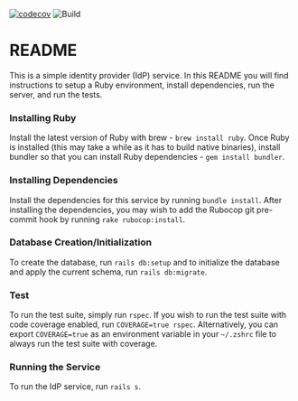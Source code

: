 [![codecov](https://codecov.io/gh/gregfletch/idp/branch/main/graph/badge.svg?token=JKHA695S5K)](https://codecov.io/gh/gregfletch/idp) ![Build](https://github.com/gregfletch/idp/workflows/Ruby/badge.svg)

# README

This is a simple identity provider (IdP) service. In this README you will find instructions to setup a Ruby environment, install dependencies, run the server, and run the tests.

### Installing Ruby

Install the latest version of Ruby with brew - `brew install ruby`. Once Ruby is installed (this may take a while as it has to build native binaries), install bundler so that you can install Ruby dependencies - `gem install bundler`.

### Installing Dependencies

Install the dependencies for this service by running `bundle install`. After installing the dependencies, you may wish to add the Rubocop git pre-commit hook by running `rake rubocop:install`.

### Database Creation/Initialization

To create the database, run `rails db:setup` and to initialize the database and apply the current schema, run `rails db:migrate`.

### Test

To run the test suite, simply run `rspec`. If you wish to run the test suite with code coverage enabled, run `COVERAGE=true rspec`. Alternatively, you can export `COVERAGE=true` as an environment variable in your `~/.zshrc` file to always run the test suite with coverage.

### Running the Service

To run the IdP service, run `rails s`.
